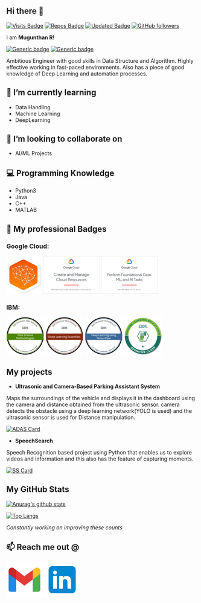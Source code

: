 ## Hi there 👋
[![Visits Badge](https://badges.pufler.dev/visits/mugunthanramesh/mugunthanramesh)](https://github.com/mugunthanramesh)
[![Repos Badge](https://badges.pufler.dev/repos/mugunthanramesh)](https://github.com/mugunthanramesh)
[![Updated Badge](https://badges.pufler.dev/updated/mugunthanramesh/mugunthanramesh)](https://github.com/mugunthanramesh)
[![GitHub followers](https://img.shields.io/github/followers/mugunthanramesh.svg?style=social&label=Follow)](https://github.com/mugunthanramesh?tab=followers)

I am **Mugunthan R!**

[![Generic badge](https://img.shields.io/badge/Present-ZohoCorporation-green.svg)](https://github.com/mugunthanramesh)
[![Generic badge](https://img.shields.io/badge/Past-Amazon-red.svg)](https://github.com/mugunthanramesh)

Ambitious Engineer with good skills in Data Structure and Algorithm. Highly effective working in fast-paced environments. Also has a piece of good knowledge of Deep Learning and automation processes.

## 🌱 I’m currently learning 
- Data Handling
- Machine Learning
- DeepLearning

## 👯 I’m looking to collaborate on
- AI/ML Projects

## 💻 Programming Knowledge

- Python3
- Java
- C++
- MATLAB

## 🥇 My professional Badges

### Google Cloud:

[![BaseLine-Data_ML_AI](badges/BaseLine-Data_ML_AI.png)](https://google.qwiklabs.com/public_profiles/12e1956b-2ada-4db0-9b9f-5b0100c5d7d6)
[![Create_and_Manage_Cloud_Resources](badges/Create_and_Manage_Cloud_Resources.png)](https://google.qwiklabs.com/public_profiles/12e1956b-2ada-4db0-9b9f-5b0100c5d7d6)
[![Perform_Foundational_Data_ML_AI_Tasks.png](badges/Perform_Foundational_Data_ML_AI_Tasks.png)](https://google.qwiklabs.com/public_profiles/12e1956b-2ada-4db0-9b9f-5b0100c5d7d6)

### IBM:

[![Data_Science_Methodologies](badges/Data_Science_Methodologies.png)](https://www.youracclaim.com/badges/eff8c417-1e51-4157-a4f6-68570f31eaeb/public_url)
[![Deep_Learning_Essentials](badges/Deep_Learning_Essentials.png)](https://www.youracclaim.com/badges/57168c02-1e0e-4ef9-a752-b6927dcc6a42/public_url)
[![Deep_Learning_Using_TensorFlow](badges/Deep_Learning_Using_TensorFlow.png)](https://www.youracclaim.com/badges/0bd45954-474a-43de-8410-d95bfb323251/public_url)
[![Machine_Learning_with_Python](badges/Machine_Learning_with_Python.png)](https://www.youracclaim.com/badges/f8e54a94-cc43-445f-a45b-f1cb96095ddb/public_url)

## My projects

- **Ultrasonic and Camera-Based Parking Assistant System**

Maps the surroundings of the vehicle and displays it in the dashboard using the camera and distance obtained from the ultrasonic sensor. camera detects the obstacle using a deep     learning network(YOLO is used) and the ultrasonic sensor is used for Distance manipulation.

  [![ADAS Card](https://github-readme-stats.vercel.app/api/pin/?username=mugunthanramesh&repo=ADAS)](https://github.com/mugunthanramesh/ADAS)
 
- **SpeechSearch**

Speech Recognition based project using Python that enables us to explore videos and information and this also has the feature of capturing moments.

[![SS Card](https://github-readme-stats.vercel.app/api/pin/?username=mugunthanramesh&repo=SpeechSearch)](https://github.com/mugunthanramesh/SpeechSearch)

## My GitHub Stats

[![Anurag's github stats](https://github-readme-stats.vercel.app/api?username=mugunthanramesh&show_icons=true&hide_title=true)](https://github.com/mugunthanramesh)

[![Top Langs](https://github-readme-stats.vercel.app/api/top-langs/?username=mugunthanramesh&layout=compact)](https://github.com/mugunthanramesh)

*Constantly working on improving these counts*

## 📫 Reach me out @

[![Gmail](icons8-gmail(1).svg)](mailto:mugunthanramesh6@gmail.com)
[![Linkedin](icons8-linkedin.svg)](https://www.linkedin.com/in/mugunthan-ramesh/)

<!--
**mugunthanramesh/mugunthanramesh** is a ✨ _special_ ✨ repository because its `README.md` (this file) appears on your GitHub profile.

Here are some ideas to get you started:

- 🔭 I’m currently working on ...
- 🌱 I’m currently learning ...
- 👯 I’m looking to collaborate on ...
- 🤔 I’m looking for help with ...
- 💬 Ask me about ...
- 
- 😄 Pronouns: ...
- ⚡ Fun fact: ...
-->
